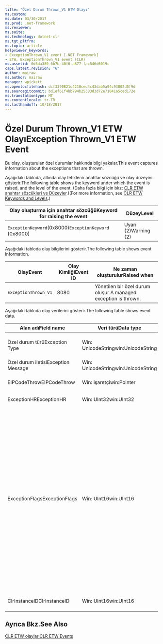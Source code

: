 ```yaml
---
title: "Özel Durum Thrown_V1 ETW Olayı"
ms.custom: 
ms.date: 03/30/2017
ms.prod: .net-framework
ms.reviewer: 
ms.suite: 
ms.technology: dotnet-clr
ms.tgt_pltfrm: 
ms.topic: article
helpviewer_keywords:
- ExceptionThrown_V1 event [.NET Framework]
- ETW, ExceptionThrown_V1 event (CLR)
ms.assetid: 0d3da389-6b7b-40f6-a877-fac546d6019c
caps.latest.revision: "6"
author: mairaw
ms.author: mairaw
manager: wpickett
ms.openlocfilehash: dcf3390821c4210ced4c43dab5a94c93802d5f9d
ms.sourcegitcommit: bd1ef61f4bb794b25383d3d72e71041a5ced172e
ms.translationtype: MT
ms.contentlocale: tr-TR
ms.lasthandoff: 10/18/2017
---
```

# <a name="exception-thrownv1-etw-event"></a><span data-ttu-id="7c782-102">Özel Durum Thrown_V1 ETW Olayı</span><span class="sxs-lookup"><span data-stu-id="7c782-102">Exception Thrown_V1 ETW Event</span></span>
<span data-ttu-id="7c782-103">Bu olay, oluşturulan özel durumlar hakkında bilgi yakalar.</span><span class="sxs-lookup"><span data-stu-id="7c782-103">This event captures information about the exceptions that are thrown.</span></span>  
  
 <span data-ttu-id="7c782-104">Aşağıdaki tabloda, altında olay tetiklenir anahtar sözcüğü ve olay düzeyini gösterir.</span><span class="sxs-lookup"><span data-stu-id="7c782-104">The following table shows the keyword under which the event is raised, and the level of the event.</span></span> <span data-ttu-id="7c782-105">(Daha fazla bilgi için bkz: [CLR ETW anahtar sözcükleri ve Düzeyler](../../../docs/framework/performance/clr-etw-keywords-and-levels.md).)</span><span class="sxs-lookup"><span data-stu-id="7c782-105">(For more information, see [CLR ETW Keywords and Levels](../../../docs/framework/performance/clr-etw-keywords-and-levels.md).)</span></span>  
  
|<span data-ttu-id="7c782-106">Olay oluşturma için anahtar sözcüğü</span><span class="sxs-lookup"><span data-stu-id="7c782-106">Keyword for raising the event</span></span>|<span data-ttu-id="7c782-107">Düzey</span><span class="sxs-lookup"><span data-stu-id="7c782-107">Level</span></span>|  
|-----------------------------------|-----------|  
|<span data-ttu-id="7c782-108">`ExceptionKeyword`(0x8000)</span><span class="sxs-lookup"><span data-stu-id="7c782-108">`ExceptionKeyword` (0x8000)</span></span>|<span data-ttu-id="7c782-109">Uyarı (2)</span><span class="sxs-lookup"><span data-stu-id="7c782-109">Warning (2)</span></span>|  
  
 <span data-ttu-id="7c782-110">Aşağıdaki tabloda olay bilgilerini gösterir.</span><span class="sxs-lookup"><span data-stu-id="7c782-110">The following table shows event information.</span></span>  
  
|<span data-ttu-id="7c782-111">Olay</span><span class="sxs-lookup"><span data-stu-id="7c782-111">Event</span></span>|<span data-ttu-id="7c782-112">Olay Kimliği</span><span class="sxs-lookup"><span data-stu-id="7c782-112">Event ID</span></span>|<span data-ttu-id="7c782-113">Ne zaman oluşturulur</span><span class="sxs-lookup"><span data-stu-id="7c782-113">Raised when</span></span>|  
|-----------|--------------|-----------------|  
|`ExceptionThrown_V1`|<span data-ttu-id="7c782-114">80</span><span class="sxs-lookup"><span data-stu-id="7c782-114">80</span></span>|<span data-ttu-id="7c782-115">Yönetilen bir özel durum oluşur.</span><span class="sxs-lookup"><span data-stu-id="7c782-115">A managed exception is thrown.</span></span>|  
  
 <span data-ttu-id="7c782-116">Aşağıdaki tabloda olay verilerini gösterir.</span><span class="sxs-lookup"><span data-stu-id="7c782-116">The following table shows event data.</span></span>  
  
|<span data-ttu-id="7c782-117">Alan adı</span><span class="sxs-lookup"><span data-stu-id="7c782-117">Field name</span></span>|<span data-ttu-id="7c782-118">Veri türü</span><span class="sxs-lookup"><span data-stu-id="7c782-118">Data type</span></span>|<span data-ttu-id="7c782-119">Açıklama</span><span class="sxs-lookup"><span data-stu-id="7c782-119">Description</span></span>|  
|----------------|---------------|-----------------|  
|<span data-ttu-id="7c782-120">Özel durum türü</span><span class="sxs-lookup"><span data-stu-id="7c782-120">Exception Type</span></span>|<span data-ttu-id="7c782-121">Win: UnicodeString</span><span class="sxs-lookup"><span data-stu-id="7c782-121">win:UnicodeString</span></span>|<span data-ttu-id="7c782-122">Özel durum türünü; Örneğin, `System.NullReferenceException`.</span><span class="sxs-lookup"><span data-stu-id="7c782-122">Type of the exception; for example, `System.NullReferenceException`.</span></span>|  
|<span data-ttu-id="7c782-123">Özel durum iletisi</span><span class="sxs-lookup"><span data-stu-id="7c782-123">Exception Message</span></span>|<span data-ttu-id="7c782-124">Win: UnicodeString</span><span class="sxs-lookup"><span data-stu-id="7c782-124">win:UnicodeString</span></span>|<span data-ttu-id="7c782-125">Gerçek özel durum iletisi.</span><span class="sxs-lookup"><span data-stu-id="7c782-125">Actual exception message.</span></span>|  
|<span data-ttu-id="7c782-126">EIPCodeThrow</span><span class="sxs-lookup"><span data-stu-id="7c782-126">EIPCodeThrow</span></span>|<span data-ttu-id="7c782-127">Win: işaretçi</span><span class="sxs-lookup"><span data-stu-id="7c782-127">win:Pointer</span></span>|<span data-ttu-id="7c782-128">Yönerge işaretçisi burada özel durum oluştu.</span><span class="sxs-lookup"><span data-stu-id="7c782-128">Instruction pointer where exception occurred.</span></span>|  
|<span data-ttu-id="7c782-129">ExceptionHR</span><span class="sxs-lookup"><span data-stu-id="7c782-129">ExceptionHR</span></span>|<span data-ttu-id="7c782-130">Win: UInt32</span><span class="sxs-lookup"><span data-stu-id="7c782-130">win:UInt32</span></span>|<span data-ttu-id="7c782-131">Özel durum [HRESULT](http://go.microsoft.com/fwlink/?LinkId=179679).</span><span class="sxs-lookup"><span data-stu-id="7c782-131">Exception [HRESULT](http://go.microsoft.com/fwlink/?LinkId=179679).</span></span>|  
|<span data-ttu-id="7c782-132">ExceptionFlags</span><span class="sxs-lookup"><span data-stu-id="7c782-132">ExceptionFlags</span></span>|<span data-ttu-id="7c782-133">Win: UInt16</span><span class="sxs-lookup"><span data-stu-id="7c782-133">win:UInt16</span></span>|<span data-ttu-id="7c782-134">0x01: HasInnerException (bkz [CLR ETW olayları](../../../docs/framework/performance/clr-etw-events.md) Visual Basic belgelerinde).</span><span class="sxs-lookup"><span data-stu-id="7c782-134">0x01: HasInnerException (see [CLR ETW Events](../../../docs/framework/performance/clr-etw-events.md) in the Visual Basic documentation).</span></span><br /><br /> <span data-ttu-id="7c782-135">0x02: IsNestedException.</span><span class="sxs-lookup"><span data-stu-id="7c782-135">0x02: IsNestedException.</span></span><br /><br /> <span data-ttu-id="7c782-136">0x04: IsRethrownException.</span><span class="sxs-lookup"><span data-stu-id="7c782-136">0x04: IsRethrownException.</span></span><br /><br /> <span data-ttu-id="7c782-137">0x08: IsCorruptedStateException (işlem durumu bozuk olduğunu gösteriyor; bkz [işleme bozuk durumu özel durumları](http://go.microsoft.com/fwlink/?LinkId=179681) MSDN'de).</span><span class="sxs-lookup"><span data-stu-id="7c782-137">0x08: IsCorruptedStateException (indicates that the process state is corrupt; see [Handling Corrupted State Exceptions](http://go.microsoft.com/fwlink/?LinkId=179681) on MSDN).</span></span><br /><br /> <span data-ttu-id="7c782-138">0x10: IsCLSCompliant (türeyen bir özel durum <xref:System.Exception> CLS uyumlu; Aksi takdirde, CLS uyumlu değil).</span><span class="sxs-lookup"><span data-stu-id="7c782-138">0x10: IsCLSCompliant (an exception that derives from <xref:System.Exception> is CLS-compliant; otherwise, it is not CLS-compliant).</span></span>|  
|<span data-ttu-id="7c782-139">ClrInstanceID</span><span class="sxs-lookup"><span data-stu-id="7c782-139">ClrInstanceID</span></span>|<span data-ttu-id="7c782-140">Win: UInt16</span><span class="sxs-lookup"><span data-stu-id="7c782-140">win:UInt16</span></span>|<span data-ttu-id="7c782-141">CLR veya CoreCLR örneği için benzersiz kimlik.</span><span class="sxs-lookup"><span data-stu-id="7c782-141">Unique ID for the instance of CLR or CoreCLR.</span></span>|  
  
## <a name="see-also"></a><span data-ttu-id="7c782-142">Ayrıca Bkz.</span><span class="sxs-lookup"><span data-stu-id="7c782-142">See Also</span></span>  
 [<span data-ttu-id="7c782-143">CLR ETW olayları</span><span class="sxs-lookup"><span data-stu-id="7c782-143">CLR ETW Events</span></span>](../../../docs/framework/performance/clr-etw-events.md)
